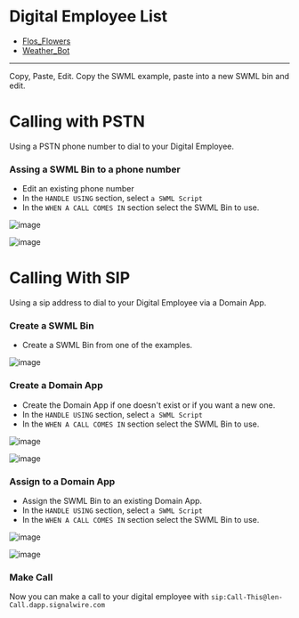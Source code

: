 

# Digital Employee List

* [Flos_Flowers](https://github.com/signalwire/digital_employees/tree/main/serverless/Flos_Flowers)
* [Weather_Bot](https://github.com/signalwire/digital_employees/tree/main/serverless/Weather_Bot)

------------------------

Copy, Paste, Edit.  Copy the SWML example, paste into a new SWML bin and edit.

# Calling with PSTN

Using a PSTN phone number to dial to your Digital Employee.

###

### Assing a SWML Bin to a phone number

* Edit an existing phone number
* In the `HANDLE USING` section, select `a SWML Script`
* In the `WHEN A CALL COMES IN` section select the SWML Bin to use.

![image](https://github.com/signalwire/digital_employees/assets/13131198/2feb0525-1e87-4ff7-928d-341b5f940190)


![image](https://github.com/signalwire/digital_employees/assets/13131198/f39b5e40-719d-47d4-aa10-ffcefd3b6b78)



# Calling With SIP

Using a sip address to dial to your Digital Employee via a Domain App. 

### Create a SWML Bin

* Create a SWML Bin from one of the examples.

![image](https://github.com/signalwire/digital_employees/assets/13131198/85a36e64-8ec0-426c-a412-c6d1a4b412dd)


### Create a Domain App

* Create the Domain App if one doesn't exist or if you want a new one.
* In the `HANDLE USING` section, select `a SWML Script`
* In the `WHEN A CALL COMES IN` section select the SWML Bin to use.

![image](https://github.com/signalwire/digital_employees/assets/13131198/1c8761fd-d265-469a-b155-a6646bd25589)

![image](https://github.com/signalwire/digital_employees/assets/13131198/9140e2c9-48ff-4338-a31f-55400f3489d4)


### Assign to a Domain App

* Assign the SWML Bin to an existing Domain App.
* In the `HANDLE USING` section, select `a SWML Script`
* In the `WHEN A CALL COMES IN` section select the SWML Bin to use.

![image](https://github.com/signalwire/digital_employees/assets/13131198/a27a32ac-ebf1-4803-91e2-699718aab08f)



![image](https://github.com/signalwire/digital_employees/assets/13131198/9140e2c9-48ff-4338-a31f-55400f3489d4)


### Make Call


Now you can make a call to your digital employee with `sip:Call-This@len-Call.dapp.signalwire.com`
